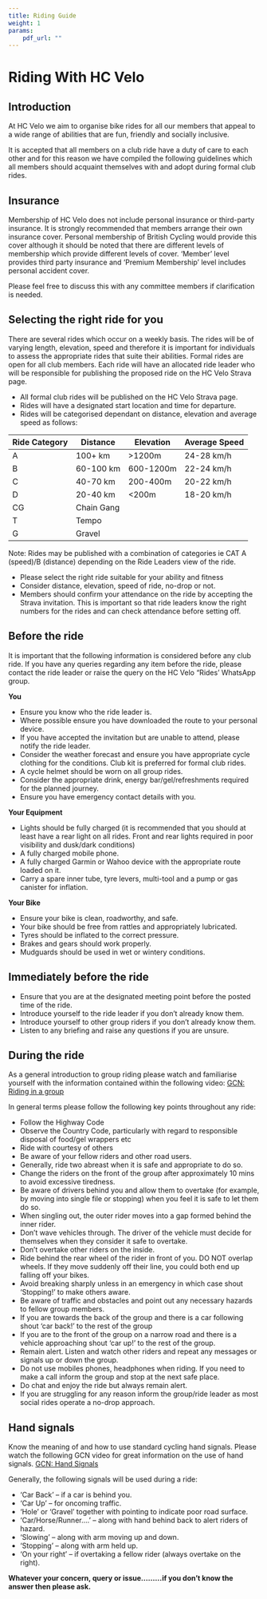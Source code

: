 ```yaml
---
title: Riding Guide
weight: 1
params:
    pdf_url: ""
---
```


# Riding With HC Velo

## Introduction

At HC Velo we aim to organise bike rides for all our members that appeal to a wide range of abilities that are fun, friendly and socially inclusive.

It is accepted that all members on a club ride have a duty of care to each other and for this reason we have compiled the following guidelines which all members should acquaint themselves with and adopt during formal club rides.

## Insurance

Membership of HC Velo does not include personal insurance or third-party insurance. It is strongly recommended that members arrange their own insurance cover. Personal membership of British Cycling would provide this cover although it should be noted that there are different levels of membership which provide different levels of cover. ‘Member’ level provides third party insurance and ‘Premium Membership’ level includes personal accident cover.

Please feel free to discuss this with any committee members if clarification is needed.


## Selecting the right ride for you

There are several rides which occur on a weekly basis. The rides will be of varying length, elevation, speed and therefore it is important for individuals to assess the appropriate rides that suite their abilities. Formal rides are open for all club members. Each ride will have an allocated ride leader who will be responsible for publishing the proposed ride on the HC Velo Strava page.

* All formal club rides will be published on the HC Velo Strava page.
* Rides will have a designated start location and time for departure.
* Rides will be categorised dependant on distance, elevation and average speed as follows:


| Ride Category | Distance    | Elevation | Average Speed |
|---------------|-------------|-----------|---------------|
| A             | 100+ km     | >1200m    | 24-28 km/h    |
| B             | 60-100 km   | 600-1200m | 22-24 km/h    |
| C             | 40-70 km    | 200-400m  | 20-22 km/h    |
| D             | 20-40 km    | <200m     | 18-20 km/h    |
| CG            | Chain Gang  |           |               |
| T             | Tempo       |           |               |
| G             | Gravel      |           |               |

Note: Rides may be published with a combination of categories ie CAT A (speed)/B (distance) depending on the Ride Leaders view of the ride.

* Please select the right ride suitable for your ability and fitness
* Consider distance, elevation, speed of ride, no-drop or not.
* Members should confirm your attendance on the ride by accepting the Strava invitation. This is important so that ride leaders know the right numbers for the rides and can check attendance before setting off.

## Before the ride

It is important that the following information is considered before any club ride. If you have any queries regarding any item before the ride, please contact the ride leader or raise the query on the HC Velo “Rides’ WhatsApp group.

**You**

* Ensure you know who the ride leader is.
* Where possible ensure you have downloaded the route to your personal device.
* If you have accepted the invitation but are unable to attend, please notify the ride leader.
* Consider the weather forecast and ensure you have appropriate cycle clothing for the conditions. Club kit is preferred for formal club rides.
* A cycle helmet should be worn on all group rides.
* Consider the appropriate drink, energy bar/gel/refreshments required for the planned journey.
* Ensure you have emergency contact details with you.

**Your Equipment**

* Lights should be fully charged (it is recommended that you should at least have a rear light on all rides. Front and rear lights required in poor visibility and dusk/dark conditions)
* A fully charged mobile phone.
* A fully charged Garmin or Wahoo device with the appropriate route loaded on it.
* Carry a spare inner tube, tyre levers, multi-tool and a pump or gas canister for inflation.

**Your Bike**

* Ensure your bike is clean, roadworthy, and safe.
* Your bike should be free from rattles and appropriately lubricated.
* Tyres should be inflated to the correct pressure.
* Brakes and gears should work properly.
* Mudguards should be used in wet or wintery conditions.

## Immediately before the ride

* Ensure that you are at the designated meeting point before the posted time of the ride.
* Introduce yourself to the ride leader if you don’t already know them.
* Introduce yourself to other group riders if you don’t already know them.
* Listen to any briefing and raise any questions if you are unsure.

## During the ride

As a general introduction to group riding please watch and familiarise yourself with the information contained within the following video: [GCN: Riding in a group](https://www.youtube.com/watch?v=93dprSqdL5s)

In general terms please follow the following key points throughout any ride:

* Follow the Highway Code
* Observe the Country Code, particularly with regard to responsible disposal of food/gel wrappers etc
* Ride with courtesy of others 
* Be aware of your fellow riders and other road users.
* Generally, ride two abreast when it is safe and appropriate to do so.
* Change the riders on the front of the group after approximately 10 mins to avoid excessive tiredness.
* Be aware of drivers behind you and allow them to overtake (for example, by moving into single file or stopping) when you feel it is safe to let them do so.
* When singling out, the outer rider moves into a gap formed behind the inner rider.
* Don’t wave vehicles through. The driver of the vehicle must decide for themselves when they consider it safe to overtake.
* Don’t overtake other riders on the inside.
* Ride behind the rear wheel of the rider in front of you. DO NOT overlap wheels. If they move suddenly off their line, you could both end up falling off your bikes.
* Avoid breaking sharply unless in an emergency in which case shout ‘Stopping!’ to make others aware.
* Be aware of traffic and obstacles and point out any necessary hazards to fellow group members.
* If you are towards the back of the group and there is a car following shout ‘car back!’ to the rest of the group
* If you are to the front of the group on a narrow road and there is a vehicle approaching shout ‘car up!’ to the rest of the group.
* Remain alert. Listen and watch other riders and repeat any messages or signals up or down the group.
* Do not use mobiles phones, headphones when riding. If you need to make a call inform the group and stop at the next safe place.
* Do chat and enjoy the ride but always remain alert.
* If you are struggling for any reason inform the group/ride leader as most social rides operate a no-drop approach.

## Hand signals

Know the meaning of and how to use standard cycling hand signals. Please watch the following GCN video for great information on the use of hand signals. [GCN: Hand Signals](https://www.youtube.com/watch?v=prYMM7D2qF8)

Generally, the following signals will be used during a ride:

* ‘Car Back’ – if a car is behind you.
* ‘Car Up’ – for oncoming traffic.
* ‘Hole’ or ‘Gravel’  together with pointing to indicate poor road surface.
* ‘Car/Horse/Runner….’ – along with hand behind back to alert riders of hazard.                                                           
* ‘Slowing’ – along with arm moving up and down.
* ‘Stopping’ – along with arm held up.
* ‘On your right’ – if overtaking a fellow rider (always overtake on the right).

**Whatever your concern, query or issue………if you don’t know the answer then please ask.**






